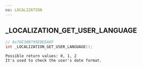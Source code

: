 ```yaml
---
ns: LOCALIZATION
---
```

## _LOCALIZATION_GET_USER_LANGUAGE

```c
// 0x76E30B799EBEEA0F
int _LOCALIZATION_GET_USER_LANGUAGE();
```

```
Possible return values: 0, 1, 2
It's used to check the user's date format.
```


